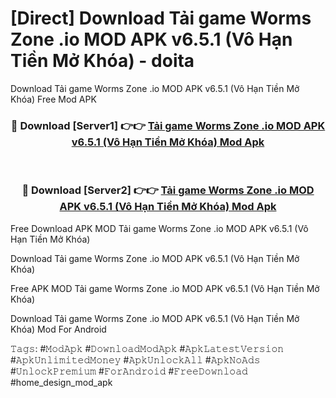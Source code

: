 # [Direct] Download Tải game Worms Zone .io MOD APK v6.5.1 (Vô Hạn Tiền Mở Khóa) - doita
Download Tải game Worms Zone .io MOD APK v6.5.1 (Vô Hạn Tiền Mở Khóa) Free Mod APK

<div align="center">
<h3>🔴 Download [Server1] 👉👉 <a href="https://apk-comot.site?title=Tải_game_Worms_Zone_.io_MOD_APK_v6.5.1_(Vô_Hạn_Tiền_Mở_Khóa)">Tải game Worms Zone .io MOD APK v6.5.1 (Vô Hạn Tiền Mở Khóa) Mod Apk</a></h3><br>

<h3>🔴 Download [Server2] 👉👉 <a href="https://apk-comot.site?title=Tải_game_Worms_Zone_.io_MOD_APK_v6.5.1_(Vô_Hạn_Tiền_Mở_Khóa)">Tải game Worms Zone .io MOD APK v6.5.1 (Vô Hạn Tiền Mở Khóa) Mod Apk</a></h3>
</div>


Free Download APK MOD Tải game Worms Zone .io MOD APK v6.5.1 (Vô Hạn Tiền Mở Khóa)

Download Tải game Worms Zone .io MOD APK v6.5.1 (Vô Hạn Tiền Mở Khóa) 

Free APK MOD Tải game Worms Zone .io MOD APK v6.5.1 (Vô Hạn Tiền Mở Khóa) 

Download Tải game Worms Zone .io MOD APK v6.5.1 (Vô Hạn Tiền Mở Khóa) Mod For Android

𝚃𝚊𝚐𝚜: #𝙼𝚘𝚍𝙰𝚙𝚔 #𝙳𝚘𝚠𝚗𝚕𝚘𝚊𝚍𝙼𝚘𝚍𝙰𝚙𝚔 #𝙰𝚙𝚔𝙻𝚊𝚝𝚎𝚜𝚝𝚅𝚎𝚛𝚜𝚒𝚘𝚗 #𝙰𝚙𝚔𝚄𝚗𝚕𝚒𝚖𝚒𝚝𝚎𝚍𝙼𝚘𝚗𝚎𝚢 #𝙰𝚙𝚔𝚄𝚗𝚕𝚘𝚌𝚔𝙰𝚕𝚕 #𝙰𝚙𝚔𝙽𝚘𝙰𝚍𝚜 #𝚄𝚗𝚕𝚘𝚌𝚔𝙿𝚛𝚎𝚖𝚒𝚞𝚖 #𝙵𝚘𝚛𝙰𝚗𝚍𝚛𝚘𝚒𝚍 #𝙵𝚛𝚎𝚎𝙳𝚘𝚠𝚗𝚕𝚘𝚊𝚍 #home_design_mod_apk